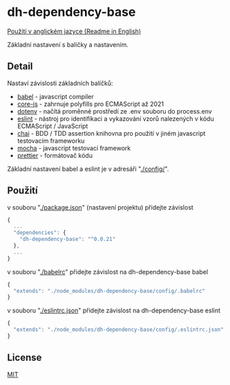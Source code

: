 # dh-dependency-base

[Použití v anglickém jazyce (Readme in English)](../README.md)

Základní nastavení s balíčky a nastavením.

## Detail
Nastaví závislosti základních balíčků:
* [babel](https://github.com/babel/babel) - javascript compiler
* [core-js](https://github.com/zloirock/core-js) - zahrnuje polyfills pro ECMAScript až 2021
* [dotenv](https://github.com/motdotla/dotenv) - načítá proměnné prostředí ze .env souboru do process.env
* [eslint](https://github.com/eslint/eslint) - nástroj pro identifikaci a vykazování vzorů nalezených v kódu ECMAScript / JavaScript
* [chai](https://github.com/chaijs/chai) - BDD / TDD assertion knihovna pro použití v jiném javascript testovacím frameworku
* [mocha](https://github.com/mochajs/mocha) - javascript testovací framework
* [prettier](https://github.com/prettier/prettier) - formátovač kódu

Základní nastavení babel a eslint je v adresáři "[./config/](https://github.com/hezky/dh-dependency-base/tree/master/config)".

## Použití

v souboru "[./package.json](https://github.com/hezky/dh-dependency-base/blob/master/package.json)" (nastavení projektu) přidejte závislost
```javascript
{
  ...
  "dependencies": {
    "dh-dependency-base": "^0.0.21"
  },
  ...
}
```

v souboru "[./babelrc](https://github.com/hezky/dh-dependency-base/blob/master/config/.babelrc)" přidejte závislost na dh-dependency-base babel
```javascript
{
  "extends": "./node_modules/dh-dependency-base/config/.babelrc"
}
```

v souboru "[./eslintrc.json](https://github.com/hezky/dh-dependency-base/blob/master/config/.eslintrc.json)" přidejte závislost na dh-dependency-base eslint
```javascript
{
  "extends": "./node_modules/dh-dependency-base/config/.eslintrc.json"
}
```

## License
[MIT](https://choosealicense.com/licenses/mit/)
